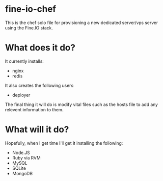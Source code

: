 fine-io-chef
============

This is the chef solo file for provisioning a new dedicated server/vps server using the Fine.IO stack.

What does it do?
===========

It currently installs:
  * nginx
  * redis

It also creates the following users:
  * deployer

The final thing it will do is modify vital files such as the hosts file to add any relevent information to them.

What will it do?
============
Hopefully, when I get time I'll get it installing the following:
  * Node.JS
  * Ruby via RVM
  * MySQL
  * SQLite
  * MongoDB

